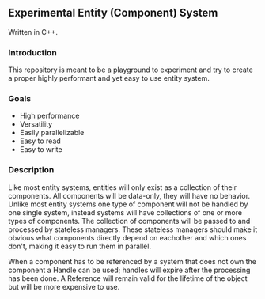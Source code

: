 ## Experimental Entity (Component) System

Written in C++.

### Introduction

This repository is meant to be a playground to experiment and try to create a proper highly performant and yet easy to use entity system.

### Goals

* High performance
* Versatility
* Easily parallelizable
* Easy to read
* Easy to write

### Description

Like most entity systems, entities will only exist as a collection of their components. All components will be data-only, they will have no behavior. Unlike most entity systems one type of component will not be handled by one single system, instead systems will have collections of one or more types of components. The collection of components will be passed to and processed by stateless managers. These stateless managers should make it obvious what components directly depend on eachother and which ones don't, making it easy to run them in parallel.

When a component has to be referenced by a system that does not own the component a Handle can be used; handles will expire after the processing has been done. A Reference will remain valid for the lifetime of the object but will be more expensive to use.
